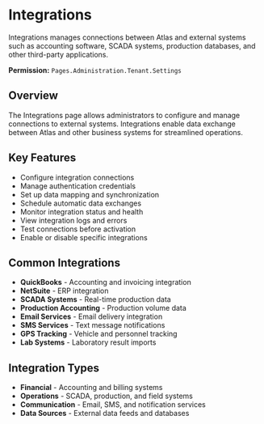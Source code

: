 # Integrations

Integrations manages connections between Atlas and external systems such as accounting software, SCADA systems, production databases, and other third-party applications.

**Permission:** `Pages.Administration.Tenant.Settings`

## Overview

The Integrations page allows administrators to configure and manage connections to external systems. Integrations enable data exchange between Atlas and other business systems for streamlined operations.

## Key Features

* Configure integration connections
* Manage authentication credentials
* Set up data mapping and synchronization
* Schedule automatic data exchanges
* Monitor integration status and health
* View integration logs and errors
* Test connections before activation
* Enable or disable specific integrations

## Common Integrations

* **QuickBooks** - Accounting and invoicing integration
* **NetSuite** - ERP integration
* **SCADA Systems** - Real-time production data
* **Production Accounting** - Production volume data
* **Email Services** - Email delivery integration
* **SMS Services** - Text message notifications
* **GPS Tracking** - Vehicle and personnel tracking
* **Lab Systems** - Laboratory result imports

## Integration Types

* **Financial** - Accounting and billing systems
* **Operations** - SCADA, production, and field systems
* **Communication** - Email, SMS, and notification services
* **Data Sources** - External data feeds and databases

